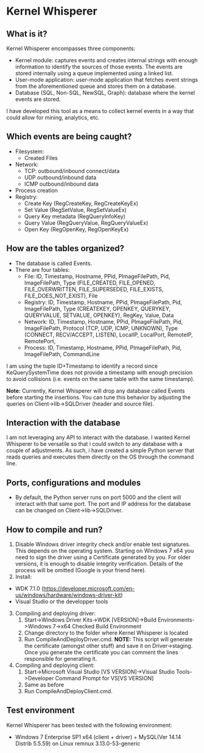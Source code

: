 # Kernel Whisperer

## What is it?

Kernel Whisperer encompasses three components:
* Kernel module: captures events and creates internal strings with enough information to identify the sources of those events. The events are stored internally using a queue implemented using a linked list.
* User-mode application: user-mode application that fetches event strings from the aforementioned queue and stores them on a database.
* Database (SQL, Non-SQL, NewSQL, Graph): database where the kernel events are stored. 

I have developed this tool as a means to collect kernel events in a way that could allow for mining, analytics, etc. 

## Which events are being caught?
* Filesystem:
	* Created Files
* Network:
	* TCP: outbound/inbound connect/data 
	* UDP outbound/inbound data
	* ICMP outbound/inbound data
* Process creation
* Registry:
	* Create Key (RegCreateKey, RegCreateKeyEx)
	* Set Value (RegSetValue, RegSetValueEx)
	* Query Key metadata (RegQueryInfoKey) 
	* Query Value (RegQueryValue, RegQueryValueEx)
	* Open Key (RegOpenKey, RegOpenKeyEx)

## How are the tables organized?
* The database is called Events.
* There are four tables:
	* File: ID, Timestamp, Hostname, PPid, PImageFilePath, Pid, ImageFilePath, Type (FILE_CREATED, FILE_OPENED, FILE_OVERWRITTEN, FILE_SUPERSEDED, FILE_EXISTS, FILE_DOES_NOT_EXIST), File
	* Registry: ID, Timestamp, Hostname, PPid, PImageFilePath, Pid, ImageFilePath, Type (CREATEKEY, OPENKEY, QUERYKEY, QUERYVALUE, SETVALUE, OPENKEY), RegKey, Value, Data
	* Network: ID, Timestamp, Hostname, PPid, PImageFilePath, Pid, ImageFilePath, Protocol (TCP, UDP, ICMP, UNKNOWN), Type (CONNECT, RECV/ACCEPT, LISTEN), LocalIP, LocalPort, RemoteIP, RemotePort,
	* Process: ID, Timestamp, Hostname, PPid, PImageFilePath, Pid, ImageFilePath, CommandLine

I am using the tuple ID+Timestamp to identify a record since KeQuerySystemTime does not provide a timestamp with enough precision to avoid collisions (i.e. events on the same table with the same timestamp).

**Note:** Currently, Kernel Whisperer will drop any database called Events before starting the insertions. You can tune this behavior by adjusting the queries on Client->lib->SQLDriver (header and source file).

## Interaction with the database
I am not leveraging any API to interact with the database. I wanted Kernel Whisperer to be versatile so that i could switch to any database with a couple of adjustments. As such, i have created a simple Python server that reads queries and executes them directly on the OS through the command line. 


## Ports, configurations and modules
* By default, the Python server runs on port 5000 and the client will interact with that same port. The port and IP address for the database can be changed on Client->lib->SQLDriver.


## How to compile and run?
1. Disable Windows driver integrity check and/or enable test signatures. This depends on the operating system. Starting on Windows 7 x64 you need to sign the driver using a Certificate generated by you. For older versions, it is enough to disable integrity verification. Details of the process will be omitted (Google is your friend here).
2. Install:
  * WDK 7.1.0 (https://developer.microsoft.com/en-us/windows/hardware/windows-driver-kit)
  * Visual Studio or the developper tools
3. Compiling and deploying driver:
   1. Start->Windows Driver Kits->WDK [VERSION]->Build Environments->Windows 7->x64 Checked Build Environment
   2. Change directory to the folder where Kernel Whisperer is located
   3. Run CompileAndDeployDriver.cmd. **NOTE:** This script will generate the certificate (amongst other stuff) and save it on Driver->staging. Once you generate the certificate you can comment the lines responsible for generating it.
4. Compiling and deploying client:
   1. Start->Microsoft Visual Studio [VS VERSION]->Visual Studio Tools->Developer Command Prompt for VS[VS VERSION]
   2. Same as before
   3. Run CompileAndDeployClient.cmd. 


## Test environment

Kernel Whisperer has been tested with the following environment:

* Windows 7 Enterprise SP1 x64 (client + driver) + MySQL(Ver 14.14 Distrib 5.5.59) on Linux remnux 3.13.0-53-generic
